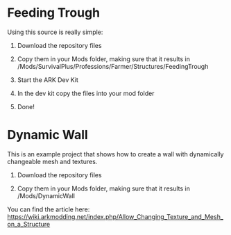 # Feeding Trough

Using this source is really simple:

1. Download the repository files 

2. Copy them in your Mods folder, making sure that it results in /Mods/SurvivalPlus/Professions/Farmer/Structures/FeedingTrough

3. Start the ARK Dev Kit

4. In the dev kit copy the files into your mod folder 

5. Done!

# Dynamic Wall

This is an example project that shows how to create a wall with dynamically changeable mesh and textures.

1. Download the repository files 

2. Copy them in your Mods folder, making sure that it results in /Mods/DynamicWall

You can find the article here: https://wiki.arkmodding.net/index.php/Allow_Changing_Texture_and_Mesh_on_a_Structure